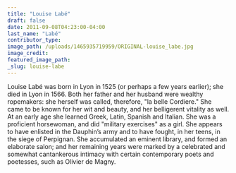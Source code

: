 ```yaml
---
title: "Louise Labé"
draft: false
date: 2011-09-08T04:23:00-04:00
last_name: "Labé"
contributor_type:
image_path: /uploads/1465935719959/ORIGINAL-louise_labe.jpg
image_credit:
featured_image_path:
_slug: louise-labe
---
```


Louise Labé was born in Lyon in 1525 (or perhaps a few years earlier); she died in Lyon in 1566. Both her father and her husband were wealthy ropemakers: she herself was called, therefore, "la belle Cordiere." She came to be known for her wit and beauty, and her belligerent vitality as well. At an early age she learned Greek, Latin, Spanish and Italian. She was a proficient horsewoman, and did "military exercises" as a girl. She appears to have enlisted in the Dauphin’s army and to have fought, in her teens, in the siege of Perpignan. She accumulated an eminent library, and formed an elaborate salon; and her remaining years were marked by a celebrated and somewhat cantankerous intimacy with certain contemporary poets and poetesses, such as Olivier de Magny.

